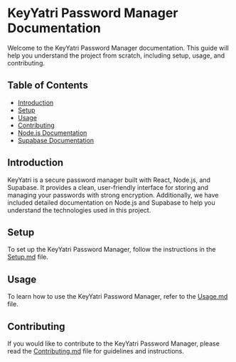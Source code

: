 # KeyYatri Password Manager Documentation

Welcome to the KeyYatri Password Manager documentation. This guide will help you understand the project from scratch, including setup, usage, and contributing.

## Table of Contents

- [Introduction](#introduction)
- [Setup](#setup)
- [Usage](#usage)
- [Contributing](#contributing)
- [Node.js Documentation](NodeJS.md)
- [Supabase Documentation](Supabase.md)

## Introduction

KeyYatri is a secure password manager built with React, Node.js, and Supabase. It provides a clean, user-friendly interface for storing and managing your passwords with strong encryption. Additionally, we have included detailed documentation on Node.js and Supabase to help you understand the technologies used in this project.

## Setup

To set up the KeyYatri Password Manager, follow the instructions in the [Setup.md](Setup.md) file.

## Usage

To learn how to use the KeyYatri Password Manager, refer to the [Usage.md](Usage.md) file.

## Contributing

If you would like to contribute to the KeyYatri Password Manager, please read the [Contributing.md](Contributing.md) file for guidelines and instructions.
